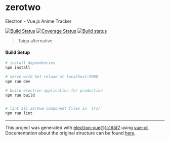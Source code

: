 # zerotwo
Electron - Vue.js Anime Tracker

[![Build Status](https://travis-ci.org/NicoAiko/zerotwo.svg?branch=master)](https://travis-ci.org/NicoAiko/zerotwo)
[![Coverage Status](https://coveralls.io/repos/github/NicoAiko/zerotwo/badge.svg)](https://coveralls.io/github/NicoAiko/zerotwo)
[![Build status](https://ci.appveyor.com/api/projects/status/kupylgo0f4ocen8w?svg=true)](https://ci.appveyor.com/project/NicoAiko/zerotwo)

> Taiga alternative

#### Build Setup

``` bash
# install dependencies
npm install

# serve with hot reload at localhost:9080
npm run dev

# build electron application for production
npm run build


# lint all JS/Vue component files in `src/`
npm run lint

```

---

This project was generated with [electron-vue](https://github.com/SimulatedGREG/electron-vue)@[1c165f7](https://github.com/SimulatedGREG/electron-vue/tree/1c165f7c5e56edaf48be0fbb70838a1af26bb015) using [vue-cli](https://github.com/vuejs/vue-cli). Documentation about the original structure can be found [here](https://simulatedgreg.gitbooks.io/electron-vue/content/index.html).
